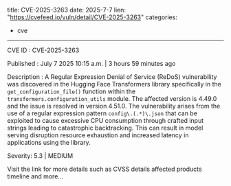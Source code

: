  
title: CVE-2025-3263
date: 2025-7-7
lien: "https://cvefeed.io/vuln/detail/CVE-2025-3263"
categories:
  - cve
---

CVE ID : CVE-2025-3263

Published :  July 7
2025
10:15 a.m. | 3 hours
59 minutes ago

Description : A Regular Expression Denial of Service (ReDoS) vulnerability was discovered in the Hugging Face Transformers library
specifically in the `get_configuration_file()` function within the `transformers.configuration_utils` module. The affected version is 4.49.0
and the issue is resolved in version 4.51.0. The vulnerability arises from the use of a regular expression pattern `config\.(.*)\.json` that can be exploited to cause excessive CPU consumption through crafted input strings
leading to catastrophic backtracking. This can result in model serving disruption
resource exhaustion
and increased latency in applications using the library.

Severity: 5.3 | MEDIUM

Visit the link for more details
such as CVSS details
affected products
timeline
and more...
